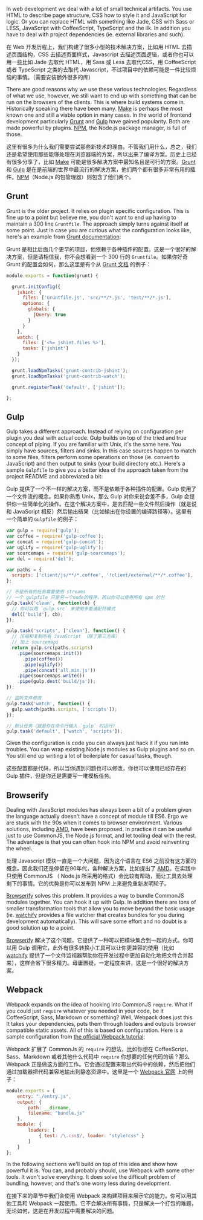 In web development we deal with a lot of small technical artifacts. You use HTML to describe page structure, CSS how to style it and JavaScript for logic. Or you can replace HTML with something like Jade, CSS with Sass or LESS, JavaScript with CoffeeScript, TypeScript and the ilk. In addition you have to deal with project dependencies (ie. external libraries and such).

在 Web 开发历程上，我们构建了很多小型的技术解决方案，比如用 HTML 去描述页面结构，CSS 去描述页面样式，Javascript 去描述页面逻辑，或者你也可以用一些比如 Jade 去取代 HTML，用 Sass 或 Less 去取代CSS，用 CoffeeScript 或者 TypeScript 之类的去取代 Javascript，不过项目中的依赖可能是一件比较烦恼的事情。（需要安装额外很多的库）

There are good reasons why we use these various technologies. Regardless of what we use, however, we still want to end up with something that can be run on the browsers of the clients. This is where build systems come in. Historically speaking there have been many. [Make](https://en.wikipedia.org/wiki/Make_%28software%29) is perhaps the most known one and still a viable option in many cases. In the world of frontend development particularly [Grunt](http://gruntjs.com/) and [Gulp](http://gulpjs.com/) have gained popularity. Both are made powerful by plugins. [NPM](https://www.npmjs.com/), the Node.js package manager, is full of those.

这里有很多为什么我们需要尝试那些新技术的理由。不管我们用什么，总之，我们还是希望使用那些能够处理在浏览器端的方案，所以出来了编译方案。历史上已经有很多分享了，比如 [Make](https://en.wikipedia.org/wiki/Make_%28software%29) 可能是很多解决方案中最知名且是可行的方案。[Grunt](http://gruntjs.com/) 和 [Gulp](http://gulpjs.com/) 是在是前端的世界中最流行的解决方案，他们两个都有很多非常有用的插件。[NPM](https://www.npmjs.com/)（Node.js 的包管理器）则包含了他们两个。

## Grunt

Grunt is the older project. It relies on plugin specific configuration. This is fine up to a point but believe me, you don't want to end up having to maintain a 300 line `Gruntfile`. The approach simply turns against itself at some point. Just in case you are curious what the configuration looks like, here's an example from [Grunt documentation](http://gruntjs.com/sample-gruntfile):

Grunt 是相比后面几个更早的项目，他依赖于各种插件的配置。这是一个很好的解决方案，但是请相信我，你不会想看到一个 300 行的 `Gruntfile`。如果你好奇 Grunt 的配置会如何，那么这里是有个从 [Grunt 文档](http://gruntjs.com/sample-gruntfile) 的例子：

```javascript
module.exports = function(grunt) {

  grunt.initConfig({
    jshint: {
      files: ['Gruntfile.js', 'src/**/*.js', 'test/**/*.js'],
      options: {
        globals: {
          jQuery: true
        }
      }
    },
    watch: {
      files: ['<%= jshint.files %>'],
      tasks: ['jshint']
    }
  });

  grunt.loadNpmTasks('grunt-contrib-jshint');
  grunt.loadNpmTasks('grunt-contrib-watch');

  grunt.registerTask('default', ['jshint']);

};
```

## Gulp

Gulp takes a different approach. Instead of relying on configuration per plugin you deal with actual code. Gulp builds on top of the tried and true concept of piping. If you are familiar with Unix, it's the same here. You simply have sources, filters and sinks. In this case sources happen to match to some files, filters perform some operations on those (ie. convert to JavaScript) and then output to sinks (your build directory etc.). Here's a sample `Gulpfile` to give you a better idea of the approach taken from the project README and abbreviated a bit:

Gulp 提供了一个不一样的解决方案，而不是依赖于各种插件的配置。Gulp 使用了一个文件流的概念。如果你熟悉 Unix，那么 Gulp 对你来说会差不多，Gulp 会提供你一些简单化的操作。在这个解决方案中，是去匹配一些文件然后操作（就是说和 JavaScript 相反）然后输出结果（比如输出在你设置的编译路径等）。这里有一个简单的 `Gulpfile` 的例子：


```javascript
var gulp = require('gulp');
var coffee = require('gulp-coffee');
var concat = require('gulp-concat');
var uglify = require('gulp-uglify');
var sourcemaps = require('gulp-sourcemaps');
var del = require('del');

var paths = {
  scripts: ['client/js/**/*.coffee', '!client/external/**/*.coffee'],
};

// 不是所有的任务需要使用 streams
// 一个 gulpfile 只是另一个node的程序，所以你可以使用所有 npm 的包
gulp.task('clean', function(cb) {
  // 你可以用 `gulp.src` 来使用多重通配符模式
  del(['build'], cb);
});

gulp.task('scripts', ['clean'], function() {
  // 压缩和复制所有 JavaScript （除了第三方库）
  // 加上 sourcemaps
  return gulp.src(paths.scripts)
    .pipe(sourcemaps.init())
      .pipe(coffee())
      .pipe(uglify())
      .pipe(concat('all.min.js'))
    .pipe(sourcemaps.write())
    .pipe(gulp.dest('build/js'));
});

// 监听文件修改
gulp.task('watch', function() {
  gulp.watch(paths.scripts, ['scripts']);
});

// 默认任务（就是你在命令行输入 `gulp` 时运行）
gulp.task('default', ['watch', 'scripts']);
```

Given the configuration is code you can always just hack it if you run into troubles. You can wrap existing Node.js modules as Gulp plugins and so on. You still end up writing a lot of boilerplate for casual tasks, though.

这些配置都是代码，所以当你遇到问题也可以修改，你也可以使用已经存在的 Gulp 插件，但是你还是需要写一堆模板任务。

## Browserify

Dealing with JavaScript modules has always been a bit of a problem given the language actually doesn't have a concept of module till ES6. Ergo we are stuck with the 90s when it comes to browser environment. Various solutions, including [AMD](http://browserify.org/), have been proposed. In practice it can be useful just to use CommonJS, the Node.js format, and let tooling deal with the rest. The advantage is that you can often hook into NPM and avoid reinventing the wheel.

处理 Javascript 模块一直是一个大问题，因为这个语言在 ES6 之前没有这方面的概念。因此我们还是停留在90年代，各种解决方案，比如提出了 [AMD](http://browserify.org/)。在实践中只使用 CommonJS （ Node.js 所采用的格式）会比较有帮助，而让工具去处理剩下的事情。它的优势是你可以发布到 NPM 上来避免重新发明轮子。

[Browserify](http://browserify.org/) solves this problem. It provides a way to bundle CommonJS modules together. You can hook it up with Gulp. In addition there are tons of smaller transformation tools that allow you to move beyond the basic usage (ie. [watchify](https://www.npmjs.com/package/watchify) provides a file watcher that creates bundles for you during development automatically). This will save some effort and no doubt is a good solution up to a point.

[Browserify](http://browserify.org/) 解决了这个问题，它提供了一种可以把模块集合到一起的方式。你可以用 Gulp 调用它，此外有很多转换小工具可以让你更兼容的使用（比如 [watchify](https://www.npmjs.com/package/watchify) 提供了一个文件监视器帮助你在开发过程中更加自动化地把文件合并起来），这样会省下很多精力。毋庸置疑，一定程度来讲，这是一个很好的解决方案。


## Webpack

Webpack expands on the idea of hooking into CommonJS `require`. What if you could just `require` whatever you needed in your code, be it CoffeeScript, Sass, Markdown or something? Well, Webpack does just this. It takes your dependencies, puts them through loaders and outputs browser compatible static assets. All of this is based on configuration. Here is a sample configuration from [the official Webpack tutorial](http://webpack.github.io/docs/tutorials/getting-started/):

Webpack 扩展了 CommonJs 的 `require` 的想法，比如你想在 CoffeeScript、Sass、Markdown 或者其他什么代码中 `require` 你想要的任何代码的话？那么 Webpack 正是做这方面的工作。它会通过配置来取出代码中的依赖，然后把他们通过加载器把代码兼容地输出到静态资源中。这里是一个 [Webpack 官网](http://webpack.github.io/docs/tutorials/getting-started/) 上的例子： 

```javascript
module.exports = {
    entry: "./entry.js",
    output: {
        path: __dirname,
        filename: "bundle.js"
    },
    module: {
        loaders: [
            { test: /\.css$/, loader: "style!css" }
        ]
    }
};
```

In the following sections we'll build on top of this idea and show how powerful it is. You can, and probably should, use Webpack with some other tools. It won't solve everything. It does solve the difficult problem of bundling, however, and that's one worry less during development.

在接下来的章节中我们会使用 Webpack 来构建项目来展示它的能力。你可以用其他工具和 Webpack 一起使用。它不会解决所有事情，只是解决一个打包的难题，无论如何，这是在开发过程中需要解决的问题。